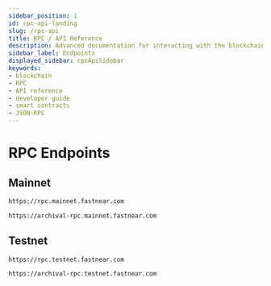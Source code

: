 ```yaml
---
sidebar_position: 1
id: rpc-api-landing
slug: /rpc-api
title: RPC / API Reference
description: Advanced documentation for interacting with the blockchain via Remote Procedure Calls (RPCs) and an API accessing helpful, indexed information.
sidebar_label: Endpoints
displayed_sidebar: rpcApiSidebar
keywords:
- blockchain
- RPC
- API reference
- developer guide
- smart contracts
- JSON-RPC
---
```


# RPC Endpoints

## Mainnet

```bash title="RPC"
https://rpc.mainnet.fastnear.com
```

```bash title="Archival"
https://archival-rpc.mainnet.fastnear.com
```

## Testnet

```bash title="RPC"
https://rpc.testnet.fastnear.com
```

```bash title="Archival"
https://archival-rpc.testnet.fastnear.com
```

